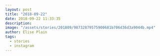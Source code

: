 ```yaml
---
layout: post
title: "2018-09-22"
date: 2018-09-22 11:33:35
description: 
image: "/assets/stories/201809/98732879575900681b706d36d3a9044b.mp4"
author: Elise Plain
tags: 
  - stories
  - instagram
---
```



<p></p>
